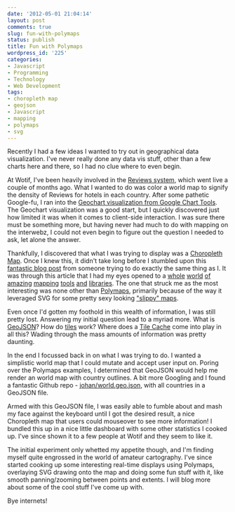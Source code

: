 ```yaml
---
date: '2012-05-01 21:04:14'
layout: post
comments: true
slug: fun-with-polymaps
status: publish
title: Fun with Polymaps
wordpress_id: '225'
categories:
- Javascript
- Programming
- Technology
- Web Development
tags:
- choropleth map
- geojson
- Javascript
- mapping
- polymaps
- svg
---
```


Recently I had a few ideas I wanted to try out in geographical data visualization. I've never really done any data vis stuff, other than a few charts here and there, so I had no clue where to even begin. 

At Wotif, I've been heavily involved in the [Reviews system](http://www.wotif.com/hotel/View?hotel=W1649&page=1&adults=0&child1Age=1&child2Age=1&child3Age=1&child4Age=1&child5Age=1&child6Age=1&child7Age=1&child8Age=1&child9Age=1&startDay=2012-05-01#reviews), which went live a couple of months ago. What I wanted to do was color a world map to signify the density of Reviews for hotels in each country. After some pathetic Google-fu, I ran into the [Geochart visualization from Google Chart Tools](https://developers.google.com/chart/interactive/docs/gallery/geochart). The Geochart visualization was a good start, but I quickly discovered just how limited it was when it comes to client-side interaction. I was sure there must be something more, but having never had much to do with mapping on the interwebz, I could not even begin to figure out the question I needed to ask, let alone the answer.

Thankfully, I discovered that what I was trying to display was a [Choropleth Map](http://en.wikipedia.org/wiki/Choropleth_map). Once I knew this, it didn't take long before I stumbled upon this [fantastic blog post](http://gis-techniques.blogspot.com.au/2011/05/choropleth-mapping-techniques-for-web20.html) from someone trying to do exactly the same thing as I. It was through this article that I had my eyes opened to a [whole](http://cloudmade.com) [world](http://cartographer.visualmotive.com/) [of](http://openstreetmap.org/) [amazing](http://leaflet.cloudmade.com/) [mapping](http://modestmaps.com/) [tools](http://mapbox.com/) [and](http://openlayers.org/) [libraries](http://polymaps.org/). The one that struck me as the most interesting was none other than [Polymaps](http://polymaps.org/), primarily because of the way it leveraged SVG for some pretty sexy looking ["slippy" maps](http://wiki.openstreetmap.org/wiki/Slippy_Map).

Even once I'd gotten my foothold in this wealth of information, I was still pretty lost. Answering my initial question lead to a myriad more. What is [GeoJSON](http://www.geojson.org/)? How do [tiles](http://wiki.openstreetmap.org/wiki/Tiles) work? Where does a [Tile Cache](http://tilecache.org/) come into play in all this? Wading through the mass amounts of information was pretty daunting.

In the end I focussed back in on what I was trying to do. I wanted a simplistic world map that I could mutate and accept user input on. Poring over the Polymaps examples, I determined that GeoJSON would help me render an world map with country outlines. A bit more Googling and I found a fantastic Github repo - [johan/world.geo.json](https://github.com/johan/world.geo.json), with all countries in a GeoJSON file.

Armed with this GeoJSON file, I was easily able to fumble about and mash my face against the keyboard until I got the desired result, a nice Choropleth map that users could mouseover to see more information! I bundled this up in a nice little dashboard with some other statistics I cooked up. I've since shown it to a few people at Wotif and they seem to like it.

The initial experiment only whetted my appetite though, and I'm finding myself quite engrossed in the world of amateur cartography. I've since started cooking up some interesting real-time displays using Polymaps, overlaying SVG drawing onto the map and doing some fun stuff with it, like smooth panning/zooming between points and extents. I will blog more about some of the cool stuff I've come up with.

Bye internets!
